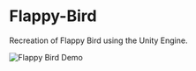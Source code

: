 # Flappy-Bird

Recreation of Flappy Bird using the Unity Engine.

![Flappy Bird Demo](demo/Flappy%20Bird%20Demo.gif)
